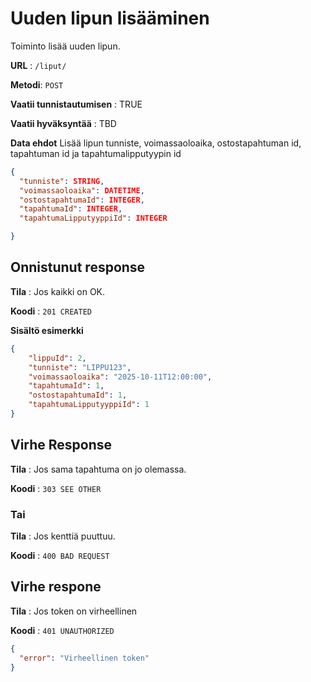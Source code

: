 # Uuden lipun lisääminen

Toiminto lisää uuden lipun.

**URL** : `/liput/`

**Metodi**: `POST`

**Vaatii tunnistautumisen** : TRUE

**Vaatii hyväksyntää** : TBD

**Data ehdot**
Lisää lipun tunniste, voimassaoloaika, ostostapahtuman id, tapahtuman id ja tapahtumalipputyypin id
```json
{
  "tunniste": STRING,
  "voimassaoloaika": DATETIME,
  "ostostapahtumaId": INTEGER,
  "tapahtumaId": INTEGER,
  "tapahtumaLipputyyppiId": INTEGER

}
```


## Onnistunut response

**Tila** : Jos kaikki on OK.

**Koodi** : `201 CREATED`

**Sisältö esimerkki**
```json
{
    "lippuId": 2,
    "tunniste": "LIPPU123",
    "voimassaoloaika": "2025-10-11T12:00:00",
    "tapahtumaId": 1,
    "ostostapahtumaId": 1,
    "tapahtumaLipputyyppiId": 1
}
```

## Virhe Response

**Tila** : Jos sama tapahtuma on jo olemassa.

**Koodi** : `303 SEE OTHER`

### Tai

**Tila** : Jos kenttiä puuttuu.

**Koodi** : `400 BAD REQUEST`

## Virhe respone

**Tila** : Jos token on virheellinen

**Koodi** : `401 UNAUTHORIZED`

```json
{
  "error": "Virheellinen token"
}
```